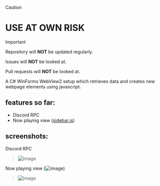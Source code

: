 > [!CAUTION]
> # USE AT OWN RISK

> [!IMPORTANT]  
> Repository will **NOT** be updated regularly.
>
> Issues will **NOT** be looked at.
>
> Pull requests will **NOT** be looked at.

A C# WinForms WebView2 setup which retrieves data and creates new webpage elements using javascript.

## features so far:
- Discord RPC
- Now playing view ([sidebar.js](https://github.com/1Kxhu/soundcloud-extras-standalone/blob/master/soundcloud-rpc/sidebar.js))

## screenshots:
Discord RPC
> ![image](https://github.com/user-attachments/assets/ec51a26f-fd18-4717-ae84-3330a5ebc8cc)

Now playing view (![image](https://github.com/user-attachments/assets/a6afa11b-0c15-4445-885a-aaebdc2260fa))
> ![image](https://github.com/user-attachments/assets/3b479564-0805-44c6-9ad7-0f9c83a39f38)
